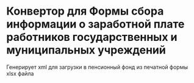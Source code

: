 # Конвертор для Формы сбора информации о заработной плате работников государственных и муниципальных учреждений

Генерирует xml для загрузки в пенсионный фонд из печатной формы xlsx файла